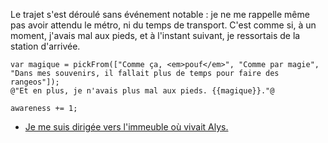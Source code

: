 Le trajet s'est déroulé sans événement notable : je ne me rappelle même pas avoir attendu le métro, ni du temps de transport. C'est comme si, à un moment, j'avais mal aux pieds, et à l'instant suivant, je ressortais de la station d'arrivée.

```
var magique = pickFrom(["Comme ça, <em>pouf</em>", "Comme par magie", "Dans mes souvenirs, il fallait plus de temps pour faire des rangeos"]);
@"Et en plus, je n'avais plus mal aux pieds. {{magique}}."@

awareness += 1;
```

* [Je me suis dirigée vers l'immeuble où vivait Alys.](continuer.md)

